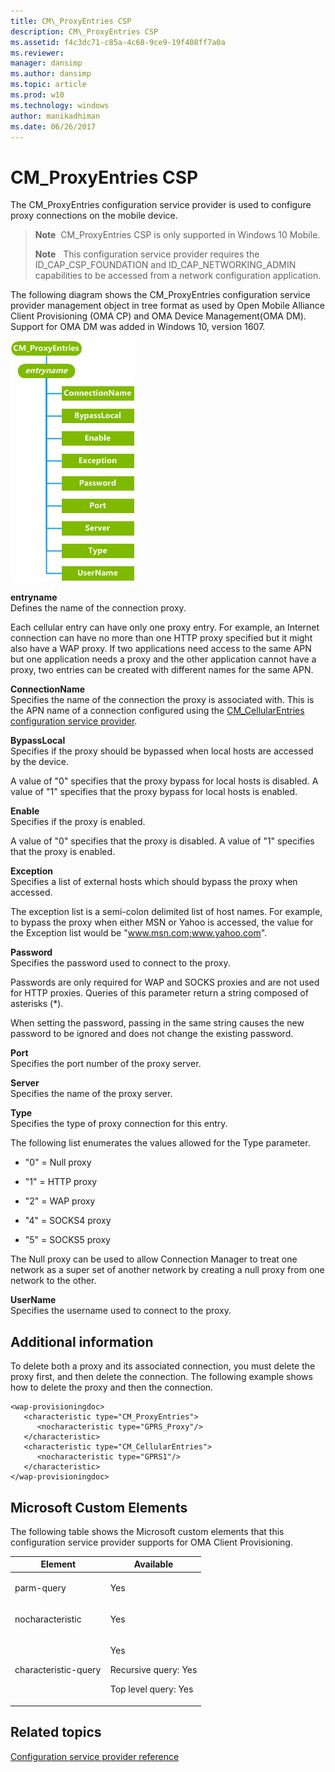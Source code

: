 ```yaml
---
title: CM\_ProxyEntries CSP
description: CM\_ProxyEntries CSP
ms.assetid: f4c3dc71-c85a-4c68-9ce9-19f408ff7a0a
ms.reviewer: 
manager: dansimp
ms.author: dansimp
ms.topic: article
ms.prod: w10
ms.technology: windows
author: manikadhiman
ms.date: 06/26/2017
---
```


# CM\_ProxyEntries CSP


The CM\_ProxyEntries configuration service provider is used to configure proxy connections on the mobile device.

> **Note**  CM\_ProxyEntries CSP is only supported in Windows 10 Mobile.
> 
> 
> 
> **Note**   This configuration service provider requires the ID\_CAP\_CSP\_FOUNDATION and ID\_CAP\_NETWORKING\_ADMIN capabilities to be accessed from a network configuration application.

 

The following diagram shows the CM\_ProxyEntries configuration service provider management object in tree format as used by Open Mobile Alliance Client Provisioning (OMA CP) and OMA Device Management(OMA DM). Support for OMA DM was added in Windows 10, version 1607.

![cm\-proxyentries csp (cp)](images/provisioning-csp-cm-proxyentries-cp.png)

<a href="" id="entryname"></a>**entryname**  
Defines the name of the connection proxy.

Each cellular entry can have only one proxy entry. For example, an Internet connection can have no more than one HTTP proxy specified but it might also have a WAP proxy. If two applications need access to the same APN but one application needs a proxy and the other application cannot have a proxy, two entries can be created with different names for the same APN.

<a href="" id="connectionname"></a>**ConnectionName**  
Specifies the name of the connection the proxy is associated with. This is the APN name of a connection configured using the [CM\_CellularEntries configuration service provider](cm-cellularentries-csp.md).

<a href="" id="bypasslocal"></a>**BypassLocal**  
Specifies if the proxy should be bypassed when local hosts are accessed by the device.

A value of "0" specifies that the proxy bypass for local hosts is disabled. A value of "1" specifies that the proxy bypass for local hosts is enabled.

<a href="" id="enable"></a>**Enable**  
Specifies if the proxy is enabled.

A value of "0" specifies that the proxy is disabled. A value of "1" specifies that the proxy is enabled.

<a href="" id="exception"></a>**Exception**  
Specifies a list of external hosts which should bypass the proxy when accessed.

The exception list is a semi-colon delimited list of host names. For example, to bypass the proxy when either MSN or Yahoo is accessed, the value for the Exception list would be "www.msn.com;www.yahoo.com".

<a href="" id="password"></a>**Password**  
Specifies the password used to connect to the proxy.

Passwords are only required for WAP and SOCKS proxies and are not used for HTTP proxies. Queries of this parameter return a string composed of asterisks (\*).

When setting the password, passing in the same string causes the new password to be ignored and does not change the existing password.

<a href="" id="port"></a>**Port**  
Specifies the port number of the proxy server.

<a href="" id="server"></a>**Server**  
Specifies the name of the proxy server.

<a href="" id="type"></a>**Type**  
Specifies the type of proxy connection for this entry.

The following list enumerates the values allowed for the Type parameter.

-   "0" = Null proxy

-   "1" = HTTP proxy

-   "2" = WAP proxy

-   "4" = SOCKS4 proxy

-   "5" = SOCKS5 proxy

The Null proxy can be used to allow Connection Manager to treat one network as a super set of another network by creating a null proxy from one network to the other.

<a href="" id="username"></a>**UserName**  
Specifies the username used to connect to the proxy.

## Additional information


To delete both a proxy and its associated connection, you must delete the proxy first, and then delete the connection. The following example shows how to delete the proxy and then the connection.

``` syntax
<wap-provisioningdoc>
   <characteristic type="CM_ProxyEntries">
      <nocharacteristic type="GPRS_Proxy"/>
   </characteristic>  
   <characteristic type="CM_CellularEntries">
      <nocharacteristic type="GPRS1"/>
   </characteristic>
</wap-provisioningdoc>
```

## Microsoft Custom Elements


The following table shows the Microsoft custom elements that this configuration service provider supports for OMA Client Provisioning.

<table>
<colgroup>
<col width="50%" />
<col width="50%" />
</colgroup>
<thead>
<tr class="header">
<th>Element</th>
<th>Available</th>
</tr>
</thead>
<tbody>
<tr class="odd">
<td><p>parm-query</p></td>
<td><p>Yes</p></td>
</tr>
<tr class="even">
<td><p>nocharacteristic</p></td>
<td><p>Yes</p></td>
</tr>
<tr class="odd">
<td><p>characteristic-query</p></td>
<td><p>Yes</p>
<p>Recursive query: Yes</p>
<p>Top level query: Yes</p></td>
</tr>
</tbody>
</table>

 

## Related topics


[Configuration service provider reference](configuration-service-provider-reference.md)

 

 







